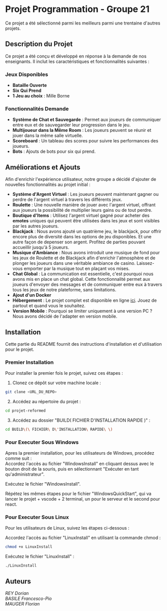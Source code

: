 # **Projet Programmation - Groupe 21**

Ce projet a été sélectionné parmi les meilleurs parmi une trentaine d'autres projets.

## Description du Projet

Ce projet a été conçu et développé en réponse à la demande de nos enseignants. Il inclut les caractéristiques et fonctionnalités suivantes :

### Jeux Disponibles

- **Bataille Ouverte**
- **Six Qui Prend**
- **1 Jeu au choix** : Mille Borne

### Fonctionnalités Demande

- **Système de Chat et Sauvegarde** : Permet aux joueurs de communiquer entre eux et de sauvegarder leur progression dans le jeu.
- **Multijoueur dans la Même Room** : Les joueurs peuvent se réunir et jouer dans la même salle virtuelle.
- **Scoreboard** : Un tableau des scores pour suivre les performances des joueurs.
- **Bots** : Ajouts de bots pour six qui prend.

## Améliorations et Ajouts

Afin d'enrichir l'expérience utilisateur, notre groupe a décidé d'ajouter de nouvelles fonctionnalités au projet initial :

- **Système d'Argent Virtuel** : Les joueurs peuvent maintenant gagner ou perdre de l'argent virtuel à travers les différents jeux.
- **Roulette** : Une nouvelle manière de jouer avec l'argent virtuel, offrant aux joueurs la possibilité de multiplier leurs gains ou de tout perdre.
- **Boutique d'Items** : Utilisez l'argent virtuel gagné pour acheter des **emotes** uniques qui peuvent être utilisées dans les jeux et sont visibles par les autres joueurs.
- **Blackjack** : Nous avons ajouté un quatrième jeu, le blackjack, pour offrir encore plus de diversité dans les options de jeu disponibles. Et une autre façon de depenser son argent. Profitez de parties pouvant accueillir jusqu'à 5 joueurs.
- **Musique d'Ambiance** : Nous avons introduit une musique de fond pour les jeux de Roulette et de Blackjack afin d'enrichir l'atmosphère et de plonger les joueurs dans une véritable ambiance de casino. Laissez-vous emporter par la musique tout en plaçant vos mises.
- **Chat Global** : La communication est essentielle, c'est pourquoi nous avons mis en place un chat global. Cette fonctionnalité permet aux joueurs d'envoyer des messages et de communiquer entre eux à travers tous les jeux de notre plateforme, sans limitations.
- **Ajout d'un Docker**
- **Hébergement** : Le projet complet est disponible en ligne [ici](https://skibidi.church). Jouez de partout et quand vous le souhaitez.
- **Version Mobile** : Pourquoi se limiter uniquement à une version PC ? Nous avons décidé de l'adapter en version mobile.

    

## Installation

Cette partie du README fournit des instructions d'installation et d'utilisation pour le projet. 

### Premier Installation
Pour installer la premier fois le projet, suivez ces étapes :

1. Clonez ce dépôt sur votre machine locale :
```bash
git clone <URL_DU_REPO>
```

2. Accédez au répertoire du projet :
```bash
cd projet-reformed
```

3. Accédez au dossier "BUILD( FICHIER D'INSTALLATION RAPIDE )" :
```bash
cd BUILD\(\ FICHIER\ D\'INSTALLATION\ RAPIDE\ \)
```


### Pour Executer Sous Windows
Apres la premier installation,
pour les utilisateurs de Windows, procédez comme suit : <br>
Accordez l'accès au fichier "WindowsInstall" en cliquant dessus avec le bouton droit de la souris, puis en sélectionnant "Exécuter en tant qu'administrateur".

Exécutez le fichier "WindowsInstall".

Répétez les mêmes étapes pour le fichier "WindowsQuickStart", qui va lancer le projet + vscode + 2 terminal, un pour le serveur et le second pour react.

### Pour Executer Sous Linux
Pour les utilisateurs de Linux, suivez les étapes ci-dessous :

Accordez l'accès au fichier "LinuxInstall" en utilisant la commande chmod :
```bash
chmod +x LinuxInstall
```
Exécutez le fichier "LinuxInstall" :
```bash
./LinuxInstall
```

## Auteurs
_REY Dorian <br>
BASILE Francesco-Pio <br>
MAUGER Florian <br>_




